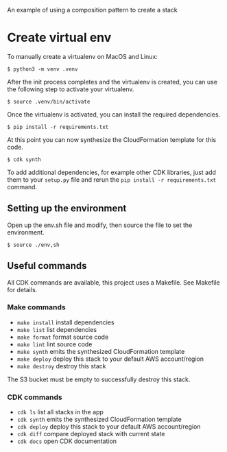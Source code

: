 
An example of using a composition pattern to create a stack

# Create virtual env
To manually create a virtualenv on MacOS and Linux:

```
$ python3 -m venv .venv
```

After the init process completes and the virtualenv is created, you can use the following
step to activate your virtualenv.

```
$ source .venv/bin/activate
```

Once the virtualenv is activated, you can install the required dependencies.

```
$ pip install -r requirements.txt
```

At this point you can now synthesize the CloudFormation template for this code.

```
$ cdk synth
```

To add additional dependencies, for example other CDK libraries, just add
them to your `setup.py` file and rerun the `pip install -r requirements.txt`
command.

## Setting up the environment
Open up the env.sh file and modify, then source the file to set the environment.

```
$ source ./env,sh
```

## Useful commands

All CDK commands are available, this project uses a Makefile. See Makefile for details.

### Make commands

* `make install`    install dependencies
* `make list`       list dependencies
* `make format`     format source code
* `make lint`       lint source code
* `make synth`      emits the synthesized CloudFormation template
* `make deploy`     deploy this stack to your default AWS account/region
* `make destroy`    destroy this stack

The S3 bucket must be empty to successfully destroy this stack.

### CDK commands

 * `cdk ls`          list all stacks in the app
 * `cdk synth`       emits the synthesized CloudFormation template
 * `cdk deploy`      deploy this stack to your default AWS account/region
 * `cdk diff`        compare deployed stack with current state
 * `cdk docs`        open CDK documentation

